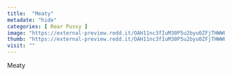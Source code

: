 ```yaml
---
title:  "Meaty"
metadate: "hide"
categories: [ Rear Pussy ]
image: "https://external-preview.redd.it/OAH11nc3fIuM30P5u2byu0ZFjTHWWOsAtLjvO4zje1Q.jpg?auto=webp&s=eb64dc42b15c1ac2de24e54953da705acf02acea"
thumb: "https://external-preview.redd.it/OAH11nc3fIuM30P5u2byu0ZFjTHWWOsAtLjvO4zje1Q.jpg?width=640&crop=smart&auto=webp&s=fac34bd97a4929d969acf27ed7776cd83d939710"
visit: ""
---
```

Meaty
